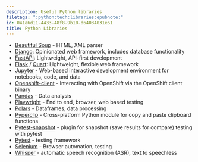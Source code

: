 ```yaml
---
description: Useful Python libraries
filetags: ":python:tech:libraries:epubnote:"
id: 041a6d11-4433-48f8-9b10-d64034031e61
title: Python Libraries
---
```


- [Beautiful Soup](https://www.crummy.com/software/BeautifulSoup/) -
  HTML, XML parser
- [Django](https://www.djangoproject.com/): Opinionated web framework,
  includes database functionality
- [FastAPI](https://fastapi.tiangolo.com/): Lightweight, API-first
  development
- [Flask](https://flask.palletsprojects.com/en/3.0.x/) /
  [Quart](https://quart.palletsprojects.com/en/latest/): Lightweight,
  flexible web framework
- [Jupyter](https://jupyter.md/) - Web-based interactive development
  environment for notebooks, code, and data
- [Openshift-client](https://github.com/openshift/openshift-client-python) -
  Interacting with OpenShift via the OpenShift client binary
- [Pandas](https://pandas.pydata.md/) - Data analysis
- [Playwright](https://playwright.dev/) - End to end, browser, web based
  testing
- [Polars](https://pola.rs/) - Dataframes, data processing
- [Pyperclip](https://pypi.md/project/pyperclip/) - Cross-platform
  Python module for copy and paste clipboard functions
- [Pytest-snapshot](https://github.com/joseph-roitman/pytest-snapshot) -
  plugin for snapshot (save results for compare) testing with pytest
- [Pytest](https://docs.pytest.md/en/stable/) - testing framework
- [Selenium](https://www.selenium.dev/) - Browser automation, testing
- [Whisper](https://openai.com/index/whisper/) - automatic speech
  recognition (ASR), text to speechless
